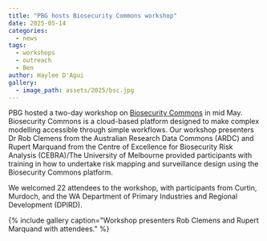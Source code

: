 ```yaml
---
title: "PBG hosts Biosecurity Commons workshop"
date: 2025-05-14
categories:
  - news
tags:
  - workshops
  - outreach
  - Ben
author: Haylee D'Agui
gallery:
  - image_path: assets/2025/bsc.jpg
---
```


PBG hosted a two-day workshop on [Biosecurity Commons](https://www.biosecuritycommons.org.au/) in mid May. Biosecurity Commons is a cloud-based platform designed to make complex modelling accessible through simple workflows. 
Our workshop presenters Dr Rob Clemens from the Australian Research Data Commons (ARDC) and Rupert Marquand from the Centre of Excellence for Biosecurity Risk Analysis (CEBRA)/The University of Melbourne provided participants with training in how to undertake risk mapping and surveillance design using the Biosecurity Commons platform.

We welcomed 22 attendees to the workshop, with participants from Curtin, Murdoch, and the WA Department of Primary Industries and Regional Development (DPIRD).

{% include gallery caption="Workshop presenters Rob Clemens and Rupert Marquand with attendees." %}